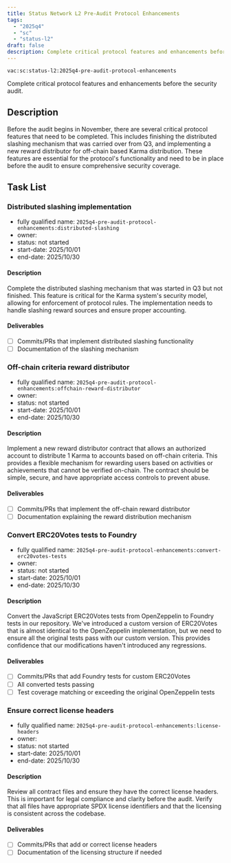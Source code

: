 ```yaml
---
title: Status Network L2 Pre-Audit Protocol Enhancements
tags:
  - "2025q4"
  - "sc"
  - "status-l2"
draft: false
description: Complete critical protocol features and enhancements before the security audit.
---
```


`vac:sc:status-l2:2025q4-pre-audit-protocol-enhancements`

Complete critical protocol features and enhancements before the security audit.

## Description

Before the audit begins in November,
there are several critical protocol features that need to be completed.
This includes finishing the distributed slashing mechanism that was carried over from Q3,
and implementing a new reward distributor for off-chain based Karma distribution.
These features are essential for the protocol's functionality and need to be in place before the audit to ensure comprehensive security coverage.

## Task List

### Distributed slashing implementation
* fully qualified name: `2025q4-pre-audit-protocol-enhancements:distributed-slashing`
* owner:
* status: not started
* start-date: 2025/10/01
* end-date: 2025/10/30

#### Description

Complete the distributed slashing mechanism that was started in Q3 but not finished.
This feature is critical for the Karma system's security model,
allowing for enforcement of protocol rules.
The implementation needs to handle slashing reward sources and ensure proper accounting.

#### Deliverables

- [ ] Commits/PRs that implement distributed slashing functionality
- [ ] Documentation of the slashing mechanism

### Off-chain criteria reward distributor
* fully qualified name: `2025q4-pre-audit-protocol-enhancements:offchain-reward-distributor`
* owner:
* status: not started
* start-date: 2025/10/01
* end-date: 2025/10/30

#### Description

Implement a new reward distributor contract that allows an authorized account to distribute 1 Karma to accounts based on off-chain criteria.
This provides a flexible mechanism for rewarding users based on activities or achievements that cannot be verified on-chain.
The contract should be simple,
secure,
and have appropriate access controls to prevent abuse.

#### Deliverables

- [ ] Commits/PRs that implement the off-chain reward distributor
- [ ] Documentation explaining the reward distribution mechanism

### Convert ERC20Votes tests to Foundry
* fully qualified name: `2025q4-pre-audit-protocol-enhancements:convert-erc20votes-tests`
* owner:
* status: not started
* start-date: 2025/10/01
* end-date: 2025/10/30

#### Description

Convert the JavaScript ERC20Votes tests from OpenZeppelin to Foundry tests in our repository.
We've introduced a custom version of ERC20Votes that is almost identical to the OpenZeppelin implementation,
but we need to ensure all the original tests pass with our custom version.
This provides confidence that our modifications haven't introduced any regressions.

#### Deliverables

- [ ] Commits/PRs that add Foundry tests for custom ERC20Votes
- [ ] All converted tests passing
- [ ] Test coverage matching or exceeding the original OpenZeppelin tests

### Ensure correct license headers
* fully qualified name: `2025q4-pre-audit-protocol-enhancements:license-headers`
* owner:
* status: not started
* start-date: 2025/10/01
* end-date: 2025/10/30

#### Description

Review all contract files and ensure they have the correct license headers.
This is important for legal compliance and clarity before the audit.
Verify that all files have appropriate SPDX license identifiers and that the licensing is consistent across the codebase.

#### Deliverables

- [ ] Commits/PRs that add or correct license headers
- [ ] Documentation of the licensing structure if needed
